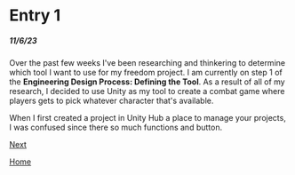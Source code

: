 # Entry 1
##### 11/6/23
Over the past few weeks I've been researching and thinkering to determine which tool I want to use for my freedom project. I am  currently on step 1 of the **Engineering Design Process: Defining the Tool**. As a result of all of my research, I decided to use Unity as my tool to create a combat game where players gets to pick whatever character that's available. 

When I first created a project in Unity Hub a place to manage your projects, I was confused since there so much functions and button. 


[Next](entry02.md)

[Home](../README.md)
